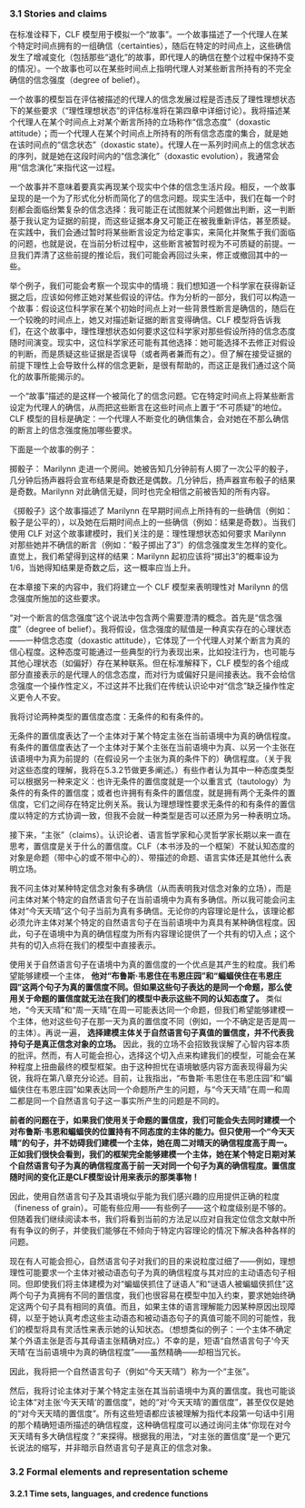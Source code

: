 ### 3.1 Stories and claims

在标准诠释下，CLF 模型用于模拟一个“故事”。一个故事描述了一个代理人在某个特定时间点拥有的一组确信（certainties），随后在特定的时间点上，这些确信发生了增减变化（包括那些“退化”的故事，即代理人的确信在整个过程中保持不变的情况）。一个故事也可以在某些时间点上指明代理人对某些断言所持有的不完全确信的信念强度（degree of belief）。

一个故事的模型旨在评估被描述的代理人的信念发展过程是否违反了理性理想状态下的某些要求（“理性理想状态”的评估标准将在第四章中详细讨论）。我将描述某个代理人在某个时间点上对某个断言所持的立场称作“信念态度”（doxastic attitude）；而一个代理人在某个时间点上所持有的所有信念态度的集合，就是她在该时间点的“信念状态”（doxastic state）。代理人在一系列时间点上的信念状态的序列，就是她在这段时间内的“信念演化”（doxastic evolution），我通常会用“信念演化”来指代这一过程。

一个故事并不意味着要真实再现某个现实中个体的信念生活片段。相反，一个故事呈现的是一个为了形式化分析而简化了的信念问题。现实生活中，我们在每一个时刻都会面临纷繁复杂的信念选择：我可能正在试图就某个问题做出判断，这一判断基于我认定为证据的前提，而这些证据本身又可能正在被我重新评估，甚至质疑。在实践中，我们会通过暂时将某些断言设定为给定事实，来简化并聚焦于我们面临的问题，也就是说，在当前分析过程中，这些断言被暂时视为不可质疑的前提。一旦我们弄清了这些前提的推论后，我们可能会再回过头来，修正或撤回其中的一些。

举个例子，我们可能会考察一个现实中的情境：我们想知道一个科学家在获得新证据之后，应该如何修正她对某些假设的评估。作为分析的一部分，我们可以构造一个故事：假设这位科学家在某个初始时间点上对一些背景性断言是确信的，随后在一个较晚的时间点上，她又对描述新证据的断言变得确信。CLF 模型将告诉我们，在这个故事中，理性理想状态如何要求这位科学家对那些假设所持的信念态度随时间演变。现实中，这位科学家还可能有其他选择：她可能选择不去修正对假设的判断，而是质疑这些证据是否误导（或者两者兼而有之）。但了解在接受证据的前提下理性上会导致什么样的信念更新，是很有帮助的，而这正是我们通过这个简化的故事所能揭示的。

一个“故事”描述的是这样一个被简化了的信念问题。它在特定时间点上将某些断言设定为代理人的确信，从而把这些断言在这些时间点上置于“不可质疑”的地位。CLF 模型的目标是确定：一个代理人不断变化的确信集合，会对她在不那么确信的断言上的信念强度施加哪些要求。

下面是一个故事的例子：

掷骰子： Marilynn 走进一个房间。她被告知几分钟前有人掷了一次公平的骰子，几分钟后扬声器将会宣布结果是奇数还是偶数。几分钟后，扬声器宣布骰子的结果是奇数。Marilynn 对此确信无疑，同时也完全相信之前被告知的所有内容。

《掷骰子》这个故事描述了 Marilynn 在早期时间点上所持有的一些确信（例如：骰子是公平的），以及她在后期时间点上的一些确信（例如：结果是奇数）。当我们使用 CLF 对这个故事建模时，我们关注的是：理性理想状态如何要求 Marilynn 对那些她并不确信的断言（例如：“骰子掷出了3”）的信念强度发生怎样的变化。直觉上，我们希望得到这样的结果：Marilynn 起初应该将“掷出3”的概率设为 1/6，当她得知结果是奇数之后，这一概率应当上升。

在本章接下来的内容中，我们将建立一个 CLF 模型来表明理性对 Marilynn 的信念强度所施加的这些要求。

“对一个断言的信念强度”这个说法中包含两个需要澄清的概念。首先是“信念强度”（degree of belief）。我将假设，信念强度的赋值是一种真实存在的心理状态——一种信念态度（doxastic attitude），它体现了一个代理人对某个断言为真的信心程度。这种态度可能通过一些典型的行为表现出来，比如投注行为，也可能与其他心理状态（如偏好）存在某种联系。但在标准解释下，CLF 模型的各个组成部分直接表示的是代理人的信念态度，而对行为或偏好只是间接表达。我不会给信念强度一个操作性定义，不过这并不比我们在传统认识论中对“信念”缺乏操作性定义更令人不安。

我将讨论两种类型的置信度态度：无条件的和有条件的。

无条件的置信度表达了一个主体对于某个特定主张在当前语境中为真的确信程度。有条件的置信度表达了一个主体对于某个主张在当前语境中为真、以另一个主张在该语境中为真为前提的（在假设另一个主张为真的条件下的）确信程度。（关于我对这些态度的理解，我将在5.3.2节做更多阐述。）有些作者认为其中一种态度类型可以根据另一种来定义：也许无条件的置信度就是一个以重言式（tautology）为条件的有条件的置信度；或者也许拥有有条件的置信度，就是拥有两个无条件的置信度，它们之间存在特定比例关系。我认为理想理性要求无条件的和有条件的置信度以特定的方式协调一致，但我不会就一种类型是否可以还原为另一种表明立场。

接下来，“主张”（claims）。认识论者、语言哲学家和心灵哲学家长期以来一直在思考，置信度是关于什么的置信度。CLF（本书涉及的一个框架）不就认知态度的对象是命题（带中心的或不带中心的）、带描述的命题、语言实体还是其他什么表明立场。

我不问主体对某种特定信念对象有多确信（从而表明我对信念对象的立场），而是问主体对某个特定的自然语言句子在当前语境中为真有多确信。所以我可能会问主体对“今天天晴”这个句子当前为真有多确信。无论你的内容理论是什么，该理论都必须允许主体对某个特定的自然语言句子在当前语境中为真具有某种确信程度。因此，句子在语境中为真的确信程度为所有内容理论提供了一个共有的切入点；这个共有的切入点将在我们的模型中直接表示。

使用关于自然语言句子在语境中为真的置信度的一个优点是其产生的粒度。我们希望能够建模一个主体， **他对“布鲁斯·韦恩住在韦恩庄园”和“蝙蝠侠住在韦恩庄园”这两个句子为真的置信度不同。但如果这些句子表达的是同一个命题，那么使用关于命题的置信度就无法在我们的模型中表示这些不同的认知态度了。** 类似地，“今天天晴”和“周一天晴”在周一可能表达同一个命题，但我们希望能够建模一个主体，他对这些句子在那一天为真的置信度不同（例如，一个不确定是否是周一的主体）。再说一遍， **选择建模主体关于自然语言句子真值的置信度，并不代表我持句子是真正信念对象的立场。** 因此，我的立场不会招致我误解了心智内容本质的批评。然而，有人可能会担心，选择这个切入点来构建我们的模型，可能会在某种程度上扭曲最终的模型框架。由于这种担忧在语境敏感内容方面表现得最为尖锐，我将在第八章充分论述。目前，让我指出，“布鲁斯·韦恩住在韦恩庄园”和“蝙蝠侠住在韦恩庄园”如果表达同一个命题所产生的问题，与“今天天晴”在周一和周二都是同一个自然语言句子这一事实所产生的问题是不同的。

**前者的问题在于，如果我们使用关于命题的置信度，我们可能会失去同时建模一个对布鲁斯·韦恩和蝙蝠侠的位置持有不同态度的主体的能力。但只使用一个“今天天晴”的句子，并不妨碍我们建模一个主体，她在周二对晴天的确信程度高于周一。正如我们很快会看到，我们的框架完全能够建模一个主体，她在某个特定日期对某个自然语言句子为真的确信程度高于前一天对同一个句子为真的确信程度。置信度随时间的变化正是CLF模型设计用来表示的那类事物！**

因此，使用自然语言句子及其语境似乎能为我们感兴趣的应用提供正确的粒度（fineness of grain）。可能有些应用——有些例子——这个粒度级别是不够的。但随着我们继续阅读本书，我们将看到当前的方法足以应对自我定位信念文献中所有有争议的例子，并使我们能够在不倾向于特定内容理论的情况下解决各种各样的问题。

现在有人可能会担心，自然语言句子对我们的目的来说粒度过细了——例如，理想理性可能要求一个主体对被动语态句子为真的确信程度与其对应的主动语态句子相同。但即使我们将主体建模为对“蝙蝠侠抓住了谜语人”和“谜语人被蝙蝠侠抓住”这两个句子为真拥有不同的置信度，我们也很容易在模型中加入约束，要求她始终确定这两个句子具有相同的真值。而且，如果主体的语言理解能力因某种原因出现障碍，以至于她认真考虑这些主动语态和被动语态句子的真值可能不同的可能性，我们的模型将具有灵活性来表示她的认知状态。（想想类似的例子：一个主体不确定某个外语主张是否与其母语主张精确对应。）不幸的是，短语“自然语言句子‘今天天晴’在当前语境中为真的确信程度”——虽然精确——却相当冗长。

因此，我将把一个自然语言句子（例如“今天天晴”）称为一个“主张”。

然后，我将讨论主体对于某个特定主张在其当前语境中为真的置信度。我也可能谈论主体“对主张‘今天天晴’的置信度”，她的“对‘今天天晴’的置信度”，甚至仅仅是她的“对今天天晴的置信度”。所有这些短语都应该被理解为指代本段第一句话中引用的那个精确短语所描述的确信程度，这种确信程度可以通过询问主体“你现在对今天天晴有多大确信程度？”来探得。根据我的用法，“对主张的置信度”是一个更冗长说法的缩写，并非暗示自然语言句子是真正的信念对象。

### 3.2 Formal elements and representation scheme

#### 3.2.1 Time sets, languages, and credence functions

